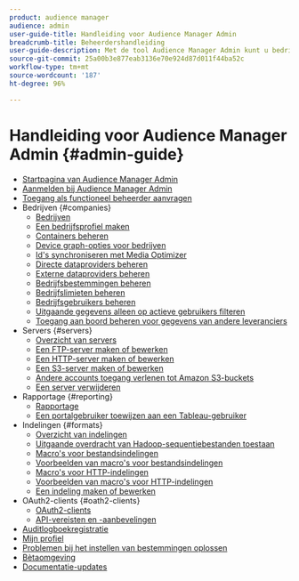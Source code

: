 ```yaml
---
product: audience manager
audience: admin
user-guide-title: Handleiding voor Audience Manager Admin
breadcrumb-title: Beheerdershandleiding
user-guide-description: Met de tool Audience Manager Admin kunt u bedrijven, servers, rapporten, indelingen en gebruikers toevoegen en configureren. U kunt ook uw persoonlijke profiel weergeven of bewerken.
source-git-commit: 25a00b3e877eab3136e70e924d87d011f44ba52c
workflow-type: tm+mt
source-wordcount: '187'
ht-degree: 96%

---
```



# Handleiding voor Audience Manager Admin {#admin-guide}

+ [Startpagina van Audience Manager Admin](admin-home.md)
+ [Aanmelden bij Audience Manager Admin](admin-login.md)
+ [Toegang als functioneel beheerder aanvragen](admin-access.md)
+ Bedrijven {#companies}
   + [Bedrijven](companies/admin-companies-overview.md)
   + [Een bedrijfsprofiel maken](companies/admin-manage-company-profiles.md)
   + [Containers beheren](companies/admin-manage-containers.md)
   + [Device graph-opties voor bedrijven](companies/admin-device-graph-options.md)
   + [Id&#39;s synchroniseren met Media Optimizer](companies/admin-amo-sync.md)
   + [Directe dataproviders beheren](companies/admin-first-party-providers.md)
   + [Externe dataproviders beheren](companies/admin-third-party-providers.md)
   + [Bedrijfsbestemmingen beheren](companies/admin-manage-company-destinations.md)
   + [Bedrijfslimieten beheren](companies/admin-company-limits.md)
   + [Bedrijfsgebruikers beheren](companies/admin-manage-company-users.md)
   + [Uitgaande gegevens alleen op actieve gebruikers filteren](companies/outbound-active-user-filter.md)
   + [Toegang aan boord beheren voor gegevens van andere leveranciers](companies/admin-manage-onboarding-access.md)
+ Servers {#servers}
   + [Overzicht van servers](admin-servers/admin-servers.md)
   + [Een FTP-server maken of bewerken](admin-servers/create-ftp-server.md)
   + [Een HTTP-server maken of bewerken](admin-servers/create-http-server.md)
   + [Een S3-server maken of bewerken](admin-servers/create-s3-server.md)
   + [Andere accounts toegang verlenen tot Amazon S3-buckets](admin-servers/admin-authorize-s3-cross-bucket.md)
   + [Een server verwijderen](admin-servers/admin-delete-server.md)
+ Rapportage {#reporting}
   + [Rapportage](admin-reporting/admin-reporting-overview.md)
   + [Een portalgebruiker toewijzen aan een Tableau-gebruiker](admin-reporting/admin-assign-tableau-user.md)
+ Indelingen {#formats}
   + [Overzicht van indelingen](formats/formats.md)
   + [Uitgaande overdracht van Hadoop-sequentiebestanden toestaan](formats/enable-outbound-seq.md)
   + [Macro&#39;s voor bestandsindelingen](formats/file-formats.md)
   + [Voorbeelden van macro&#39;s voor bestandsindelingen](formats/file-format-examples.md)
   + [Macro&#39;s voor HTTP-indelingen](formats/web-formats.md)
   + [Voorbeelden van macro&#39;s voor HTTP-indelingen](formats/web-format-examples.md)
   + [Een indeling maken of bewerken](formats/admin-create-format.md)
+ OAuth2-clients {#oath2-clients}
   + [OAuth2-clients](admin-oauth2/admin-oauth2-create-edit.md)
   + [API-vereisten en -aanbevelingen](admin-oauth2/aam-admin-api-requirements.md)
+ [Auditlogboekregistratie](admin-audit-logging.md)
+ [Mijn profiel](admin-my-profile.md)
+ [Problemen bij het instellen van bestemmingen oplossen](admin-destination-troubleshooting.md)
+ [Bètaomgeving](admin-beta-environment.md)
+ [Documentatie-updates](admin-doc-updates.md)
